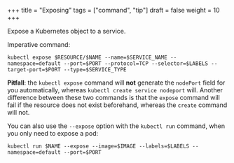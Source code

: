 +++
title = "Exposing"
tags = ["command", "tip"]
draft = false
weight = 10
+++

Expose a Kubernetes object to a service.

Imperative command:

```shell
kubectl expose $RESOURCE/$NAME --name=$SERVICE_NAME --namespace=default --port=$PORT --protocol=TCP --selector=$LABELS --target-port=$PORT --type=$SERVICE_TYPE
```

**Pitfall**: the `kubectl expose` command will **not** generate the `nodePort` field for you automatically, whereas `kubectl create service nodeport` will. Another difference between these two commands is that the `expose` command will fail if the resource does not exist beforehand, whereas the `create` command will not.

You can also use the `--expose` option with the `kubectl run` command, when you only need to expose a pod:

```shell
kubectl run $NAME --expose --image=$IMAGE --labels=$LABELS --namespace=default --port=$PORT
```
